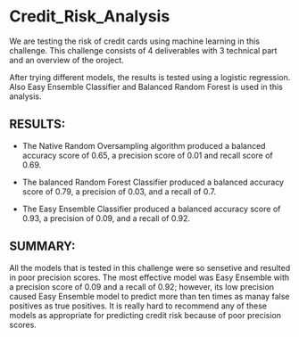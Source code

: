 # Credit_Risk_Analysis



We are testing the risk of credit cards using machine learning in this challenge. This challenge consists of 4 deliverables with 3 technical part and an overview of the oroject.

After trying different models, the results is tested using a logistic regression. Also Easy Ensemble Classifier and Balanced Random Forest is used in this analysis.


## RESULTS:


* The Native Random Oversampling algorithm produced a balanced accuracy score of 0.65, a precision score of 0.01 and recall score of 0.69.

* The balanced Random Forest Classifier produced a balanced accuracy score of 0.79, a precision of 0.03, and a recall of 0.7.

* The Easy Ensemble Classifier produced a balanced accuracy score of 0.93, a precision of 0.09, and a recall of 0.92.




## SUMMARY:


All the models that is tested in this challenge were so sensetive and resulted in poor precision scores.
The most effective model was Easy Ensemble with a precision score of 0.09 and a recall of 0.92; however, its low precision caused Easy Ensemble model to predict more than ten times as manay false positives as true positives.
It is really hard to recommend any of these models as appropriate for predicting credit risk because of poor precision scores.

